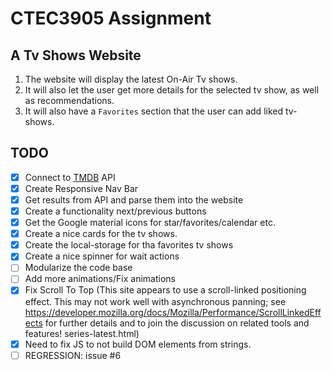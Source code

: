 # CTEC3905 Assignment

## A Tv Shows Website

1. The website will display the latest On-Air Tv shows.
2. It will also let the user get more details for the selected tv show, as well as recommendations.
3. It will also have a `Favorites` section that the user can add liked tv-shows.

## TODO
- [x] Connect to [TMDB][1] API
- [x] Create Responsive Nav Bar 
- [x] Get results from API and parse them into the website
- [x] Create a functionality next/previous buttons
- [x] Get the Google material icons for star/favorites/calendar etc.
- [x] Create a nice cards for the tv shows.
- [x] Create the local-storage for tha favorites tv shows
- [x] Create a nice spinner for wait actions
- [ ] Modularize the code base
- [ ] Add more animations/Fix animations
- [x] Fix Scroll To Top (This site appears to use a scroll-linked positioning effect. This may not work well with asynchronous panning; see https://developer.mozilla.org/docs/Mozilla/Performance/ScrollLinkedEffects for further details and to join the discussion on related tools and features! series-latest.html)
- [x] Need to fix JS to not build DOM elements from strings.
- [ ] REGRESSION: issue #6

[1]: https://www.themoviedb.org/